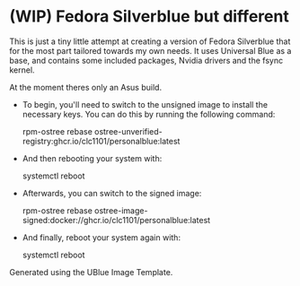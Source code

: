 # (WIP) Fedora Silverblue but different

This is just a tiny little attempt at creating a version of Fedora Silverblue that for the most part tailored towards my own needs. It uses Universal Blue as a base, and contains some included packages, Nvidia drivers and the fsync kernel. 

At the moment theres only an Asus build.

- To begin, you'll need to switch to the unsigned image to install the
  necessary keys. You can do this by running the following command:

  rpm-ostree rebase ostree-unverified-registry:ghcr.io/clc1101/personalblue:latest

- And then rebooting your system with:

  systemctl reboot

- Afterwards, you can switch to the signed image:

  rpm-ostree rebase ostree-image-signed:docker://ghcr.io/clc1101/personalblue:latest

- And finally, reboot your system again with:

  systemctl reboot
  
Generated using the UBlue Image Template.
